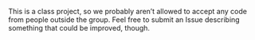 This is a class project, so we probably aren’t allowed to accept any code from people outside the group. Feel free to submit an Issue describing something that could be improved, though.
